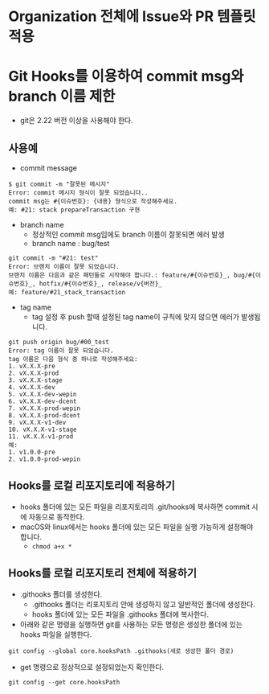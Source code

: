 # Organization 전체에 Issue와 PR 템플릿 적용

# Git Hooks를 이용하여 commit msg와 branch 이름 제한
* git은 2.22 버전 이상을 사용해야 한다.

## 사용예

- commit message

```
$ git commit -m "잘못된 메시지"
Error: commit 메시지 형식이 잘못 되었습니다..
commit msg는 #{이슈번호}: {내용} 형식으로 작성해주세요.
예: #21: stack prepareTransaction 구현
```

- branch name
  - 정상적인 commit msg임에도 branch 이름이 잘못되면 에러
    발생
  - branch name : bug/test

```
git commit -m "#21: test"
Error: 브랜치 이름이 잘못 되었습니다.
브랜치 이름은 다음과 같은 패턴들로 시작해야 합니다.: feature/#{이슈번호}_, bug/#{이슈번호}_, hotfix/#{이슈번호}_, release/v{버전}_
예: feature/#21_stack_transaction
```

- tag name
  - tag 설정 후 push 할때 설정된 tag name이 규칙에 맞지 않으면 에러가 발생됩니다.

```
git push origin bug/#00_test
Error: tag 이름이 잘못 되었습니다.
tag 이름은 다음 형식 중 하나로 작성해주세요:
1. vX.X.X-pre
2. vX.X.X-prod
3. vX.X.X-stage
4. vX.X.X-dev
5. vX.X.X-dev-wepin
6. vX.X.X-dev-dcent
7. vX.X.X-prod-wepin
8. vX.X.X-prod-dcent
9. vX.X.X-v1-dev
10. vX.X.X-v1-stage
11. vX.X.X-v1-prod
예:
1. v1.0.0-pre
2. v1.0.0-prod-wepin
```

## Hooks를 로컬 리포지토리에 적용하기

- hooks 폴더에 있는 모든 파일을 리포지토리의 .git/hooks에 복사하면 commit 시에 자동으로 동작한다.
- macOS와 linux에서는 hooks 폴더에 있는 모든 파일을 실행 가능하게 설정해야 합니다.
  - `chmod a+x *`

## Hooks를 로컬 리포지토리 전체에 적용하기

- .githooks 폴더를 생성한다.
  - .githooks 폴더는 리포지토리 안에 생성하지 않고 일반적인 폴더에 생성한다.
  - hooks 폴더에 있는 모든 파일을 .githooks 폴더에 복사한다.
- 아래와 같은 명령을 실행하면 git를 사용하는 모든 명령은 생성한 폴더에 있는 hooks 파일을 실행한다.

```
git config --global core.hooksPath .githooks(새로 생성한 폴더 경로)
```

- get 명령으로 정상적으로 설정되었는지 확인한다.

```
git config --get core.hooksPath
```
